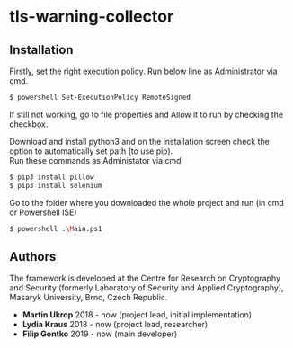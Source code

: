 # tls-warning-collector

## Installation
Firstly, set the right execution policy.
Run below line as Administrator via cmd.
```sh
$ powershell Set-ExecutionPolicy RemoteSigned
```
If still not working, go to file properties and Allow it to run by checking the checkbox.

Download and install python3 and on the installation screen check the option to automatically set path (to use pip).<br />
Run these commands as Administator via cmd
```sh
$ pip3 install pillow
$ pip3 install selenium
```

Go to the folder where you downloaded the whole project and run (in cmd or Powershell ISE)
```sh
$ powershell .\Main.ps1
```

## Authors
The framework is developed at the Centre for Research on Cryptography and Security (formerly Laboratory of Security and Applied Cryptography), Masaryk University, Brno, Czech Republic.
* **Martin Ukrop** 2018 - now (project lead, initial implementation)
* **Lydia Kraus** 2018 - now (project lead, researcher)
* **Filip Gontko** 2019 - now (main developer)
